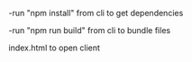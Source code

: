 -run "npm install" from cli to get dependencies

-run "npm run build" from cli to bundle files

index.html to open client 